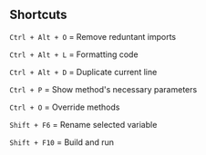 
## Shortcuts

```Ctrl + Alt + O``` = Remove reduntant imports

```Ctrl + Alt + L``` = Formatting code

```Ctrl + Alt + D``` = Duplicate current line

```Ctrl + P``` = Show method's necessary parameters

```Ctrl + O``` = Override methods

```Shift + F6``` = Rename selected variable

```Shift + F10``` = Build and run





  